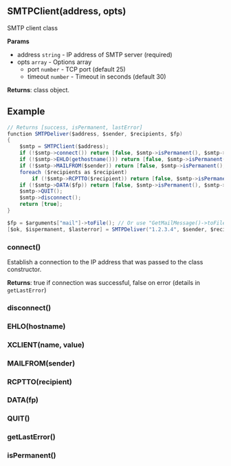 ## SMTPClient(address, opts)
SMTP client class

**Params**

- address `string` - IP address of SMTP server (required)
- opts `array` - Options array
  - port `number` - TCP port (default 25)
  - timeout `number` - Timeout in seconds (default 30)

**Returns**: class object.

## Example
```java
// Returns [success, isPermanent, lastError]
function SMTPDeliver($address, $sender, $recipients, $fp)
{
	$smtp = SMTPClient($address);
	if (!$smtp->connect()) return [false, $smtp->isPermanent(), $smtp->getLastError()];
	if (!$smtp->EHLO(gethostname())) return [false, $smtp->isPermanent(), $smtp->getLastError()];
	if (!$smtp->MAILFROM($sender)) return [false, $smtp->isPermanent(), $smtp->getLastError()];
	foreach ($recipients as $recipient)
		if (!$smtp->RCPTTO($recipient)) return [false, $smtp->isPermanent(), $smtp->getLastError()];
	if (!$smtp->DATA($fp)) return [false, $smtp->isPermanent(), $smtp->getLastError()];
	$smtp->QUIT();
	$smtp->disconnect();
	return [true];
}

$fp = $arguments["mail"]->toFile(); // Or use "GetMailMessage()->toFile();" in a EOD "Per recipient" script
[$ok, $ispermanent, $lasterror] = SMTPDeliver("1.2.3.4", $sender, $recipients, $fp);
```

### connect()
Establish a connection to the IP address that was passed to the class constructor.

**Returns**: true if connection was successful, false on error (details in `getLastError`)

### disconnect()
### EHLO(hostname)
### XCLIENT(name, value)
### MAILFROM(sender)
### RCPTTO(recipient)
### DATA(fp)
### QUIT()
### getLastError()
### isPermanent()
